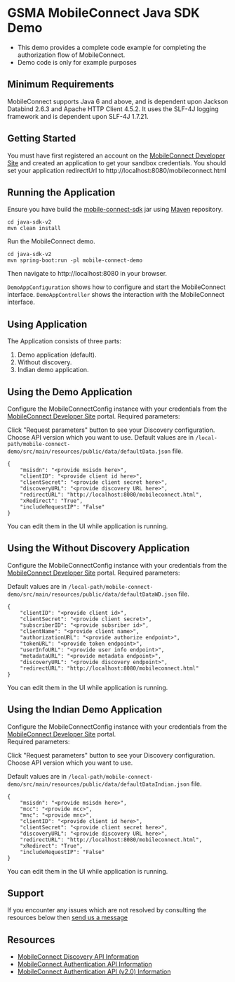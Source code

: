 GSMA MobileConnect Java SDK Demo
==============================================================================================================

- This demo provides a complete code example for completing the authorization flow of MobileConnect.
- Demo code is only for example purposes

## Minimum Requirements

MobileConnect supports Java 6 and above, and is dependent upon Jackson Databind 2.6.3 and Apache HTTP Client 4.5.2.  It uses the SLF-4J logging framework and is dependent upon SLF-4J 1.7.21.

## Getting Started

You must have first registered an account on the [MobileConnect Developer Site](https://developer.mobileconnect.io) and created an application to get your sandbox credentials.
You should set your application redirectUrl to http://localhost:8080/mobileconnect.html

## Running the Application
Ensure you have build the [mobile-connect-sdk](../mobile-connect-sdk) jar using [Maven](https://maven.apache.org/) repository.

```posh
cd java-sdk-v2
mvn clean install
```
Run the MobileConnect demo.

```posh
cd java-sdk-v2
mvn spring-boot:run -pl mobile-connect-demo
```

Then navigate to http://localhost:8080 in your browser.

`DemoAppConfiguration` shows how to configure and start the MobileConnect interface.  `DemoAppController` shows the interaction with the MobileConnect interface.

## Using Application

The Application consists of three parts:
1. Demo application (default).
2. Without discovery.
3. Indian demo application.

## Using the Demo Application
Configure the MobileConnectConfig instance with your credentials from the [MobileConnect Developer Site](https://developer.mobileconnect.io) portal. 
Required parameters:

Click "Request parameters" button to see your Discovery configuration.
Choose API version which you want to use.
Default values are in `/local-path/mobile-connect-demo/src/main/resources/public/data/defaultData.json` file.

```posh
{
    "msisdn": "<provide msisdn here>",
    "clientID": "<provide client id here>",
    "clientSecret": "<provide client secret here>",
    "discoveryURL": "<provide discovery URL here>",
    "redirectURL": "http://localhost:8080/mobileconnect.html",
    "xRedirect": "True",
    "includeRequestIP": "False"
}
```
You can edit them in the UI while application is running.

## Using the Without Discovery Application
Configure the MobileConnectConfig instance with your credentials from the [MobileConnect Developer Site](https://developer.mobileconnect.io) portal.
Required parameters:

Default values are in `/local-path/mobile-connect-demo/src/main/resources/public/data/defaultDataWD.json` file.

```posh
{
	"clientID": "<provide client id>",
	"clientSecret": "<provide client secret>",
	"subscriberID": "<provide subsriber id>",
	"clientName": "<provide client name>",
	"authorizationURL": "<provide authorize endpoint>",
	"tokenURL": "<provide token endpoint>",
	"userInfoURL": "<provide user info endpoint>",
	"metadataURL": "<provide metadata endpoint>",
	"discoveryURL": "<provide discovery endpoint>",
	"redirectURL": "http://localhost:8080/mobileconnect.html"
}
```
You can edit them in the UI while application is running.

## Using the Indian Demo Application
Configure the MobileConnectConfig instance with your credentials from the [MobileConnect Developer Site](https://developer.mobileconnect.io) portal.  
Required parameters:   

Click "Request parameters" button to see your Discovery configuration.
Choose API version which you want to use.

Default values are in `/local-path/mobile-connect-demo/src/main/resources/public/data/defaultDataIndian.json` file.

```posh
{
    "msisdn": "<provide msisdn here>",
    "mcc": "<provide mcc>",
    "mnc": "<provide mnc>",
    "clientID": "<provide client id here>",
    "clientSecret": "<provide client secret here>",
    "discoveryURL": "<provide discovery URL here>",
    "redirectURL": "http://localhost:8080/mobileconnect.html",
    "xRedirect": "True",
    "includeRequestIP": "False"
}
```
You can edit them in the UI while application is running.


## Support

If you encounter any issues which are not resolved by consulting the resources below then [send us a message](https://developer.mobileconnect.io/content/contact-us)

## Resources

- [MobileConnect Discovery API Information](https://developer.mobileconnect.io/discovery-api)
- [MobileConnect Authentication API Information](https://developer.mobileconnect.io/mobile-connect-api)
- [MobileConnect Authentication API (v2.0) Information](https://developer.mobileconnect.io/mobile-connect-profile-v2-0)
